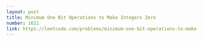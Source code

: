 ```yaml
---
layout: post
title: Minimum One Bit Operations to Make Integers Zero
number: 1611
link: https://leetcode.com/problems/minimum-one-bit-operations-to-make-integers-zero
---
```

